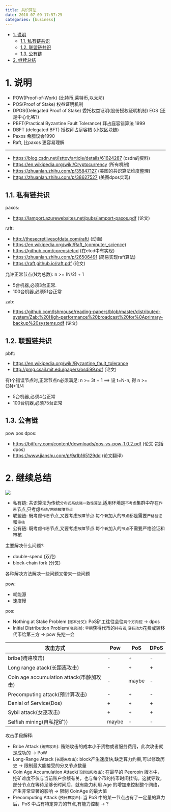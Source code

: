 ```yaml
---
title: 共识算法
date: 2018-07-09 17:57:25
categories: [business]
---
```



<!-- TOC -->

- [1. 说明](#1-说明)
    - [1.1. 私有链共识](#11-私有链共识)
    - [1.2. 联盟链共识](#12-联盟链共识)
    - [1.3. 公有链](#13-公有链)
- [2. 继续总结](#2-继续总结)

<!-- /TOC -->


# 1. 说明

* POW(Proof-of-Work) (比特币,莱特币,以太坊)
* POS(Proof of Stake) 权益证明机制 
* DPOS(Delegated Proof of Stake) 委托权益证明(股份授权证明机制)    EOS  (还是中心化咯?) 
* PBFT(Practical Byzantine Fault Tolerance)  拜占庭容错算法 1999
* DBFT (delegated BFT) 授权拜占庭容错 (小蚁区块链)
* Paxos  希腊议会1990
* Raft, 比paxos 更容易理解

---
* https://blog.csdn.net/lsttoy/article/details/61624287 (csdn的资料)
* https://en.wikipedia.org/wiki/Cryptocurrency (所有机制)
* https://zhuanlan.zhihu.com/p/35847127 (美图的共识算法维度整理)
* https://zhuanlan.zhihu.com/p/38627527 (美图dpos实现)

## 1.1. 私有链共识
paxos:
* https://lamport.azurewebsites.net/pubs/lamport-paxos.pdf (论文)

raft:
* http://thesecretlivesofdata.com/raft/ (动画)
* https://en.wikipedia.org/wiki/Raft_(computer_science)
* https://github.com/coreos/etcd (在etcd中有实现) 
* https://zhuanlan.zhihu.com/p/26506491 (简易实现raft算法)
* https://raft.github.io/raft.pdf (论文)

允许正常节点(N为总数): n >= (N/2) + 1

* 5台机器,必须3台正常. 
* 100台机器,必须51台正常

zab:
* https://github.com/lshmouse/reading-papers/blob/master/distributed-system/Zab:%20High-performance%20broadcast%20for%0Aprimary-backup%20systems.pdf (论文)

## 1.2. 联盟链共识

pbft:  
* https://en.wikipedia.org/wiki/Byzantine_fault_tolerance
* http://pmg.csail.mit.edu/papers/osdi99.pdf (论文)

有t个错误节点时,正常节点n必须满足: n >= 3t + 1   ==> 设 t=N-n, 得 n >= (3N+1)/4

* 5台机器,必须4台正常
* 100台机器,必须75台正常


## 1.3. 公有链

pow pos dpos:
* https://bitfury.com/content/downloads/pos-vs-pow-1.0.2.pdf (论文 包括dpos)
* https://www.jianshu.com/p/9a1b165129dd (论文翻译)

# 2. 继续总结

![](http://on-img.com/chart_image/5b66f7c3e4b025cf4936d7e2.png)


* 私有链: 共识算法为传统`分布式系统强一致性算法`,适用环境是`不考虑`集群中存在`作恶`节点,只考虑`系统/网络故障节点`
* 联盟链: 既考虑`作恶`节点,又要考虑`故障`节点.每个`新`加入的`节点`都是需要`严格验证`和`审核`
* 公有链: 既考虑`作恶`节点,又要考虑`故障`节点.每个`新`加入的`节点`不需要严格验证和审核


主要解决什么问题?:
* double-spend (双花)
* block-chain fork (分叉)

各种解决方法解决一些问题又带来一些问题

pow: 
* 耗能源
* 速度慢

pos:
* Nothing at Stake Problem (`账本分叉`): PoS矿工往往会往`两个方向挖` -> dpos
* Initial Distribution Problem(`冷启动`): `早期`获得代币的`持有者`,`没有动力`花费或转移代币给第三方 -> pow 先挖一会

攻击方式|Pow|PoS|DPoS
-|-|-|-
bribe(贿赂攻击)|-|+|-
Long range atack(长距离攻击)|-|+|+
Coin age accumulation attack(币龄加攻击)|-|maybe|-
Precomputing attack(预计算攻击)|-|+|-
Denial of Service(Dos)|+|+|+
Sybil attack(女巫攻击)|+|+|+
Selfish mining(自私挖矿))|maybe|-|-


攻击手段解释:
* Bribe Attack (`贿赂攻击`): 贿赂攻击的成本小于货物或者服务费用，此次攻击就是成功的 -> PoW
* Long-Range Attack (`长距离攻击`): block产生速度快,缺乏算力约束,可以修改历史 -> 限制最大能接受的分叉节点数量
*  Coin Age Accumulation Attack(`币龄加和攻击`): 在最早的 Peercoin 版本中，挖矿难度不仅与当前账户余额有关，也与每个币的持币时间挂钩。这就导致，部分节点在等待足够长时间后，就有能力利用 Age 的增加来控制整个网络，产生非常显著的影响 -> 限制 CoinAge 的最大值
* Precomputing Attack (`预计算攻击`): 当 PoS 中的某一节点占有了一定量的算力后，PoS 中占有特定算力的节点,有能力控制 -> ?
 
